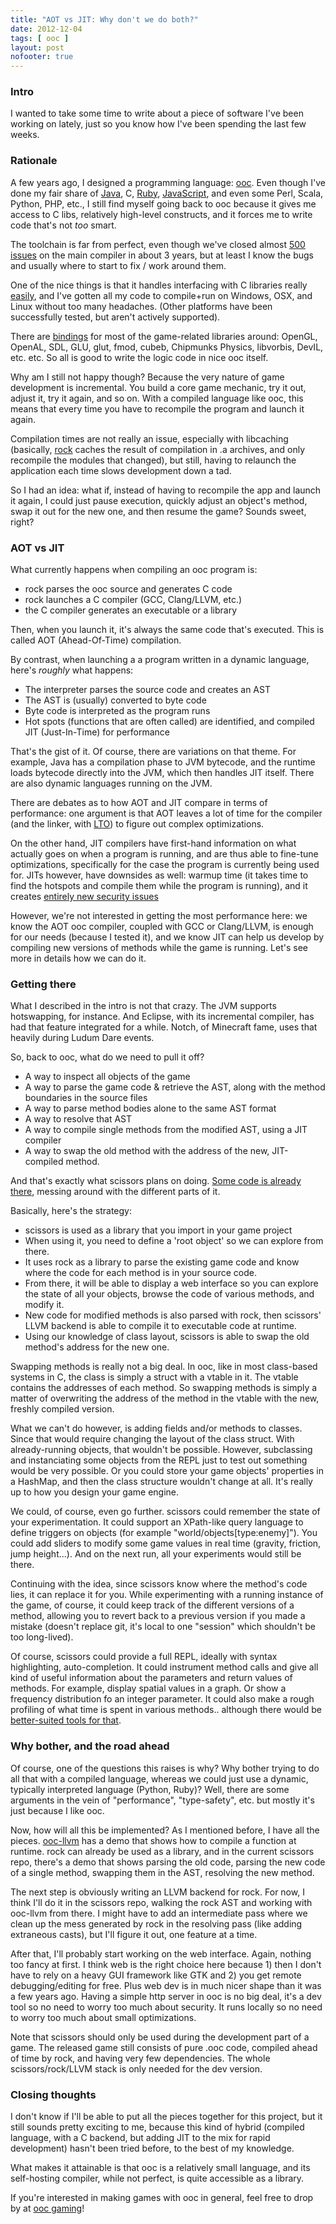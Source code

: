 ```yaml
---
title: "AOT vs JIT: Why don't we do both?"
date: 2012-12-04
tags: [ ooc ]
layout: post
nofooter: true
---
```


### Intro

I wanted to take some time to write about a piece of software I've been working
on lately, just so you know how I've been spending the last few weeks.

### Rationale

A few years ago, I designed a programming language:
[ooc][ooc]. Even though I've done my fair share of [Java][java], C,
[Ruby][ruby], [JavaScript][js], and even some Perl, Scala, Python, PHP, etc., I still
find myself going back to ooc because it gives me access to C libs, relatively
high-level constructs, and it forces me to write code that's not *too* smart.

[ooc]: http://ooc-lang.org
[ruby]: https://github.com/nddrylliog/thebootstrap
[java]: http://xith.org/
[js]: https://github.com/nddrylliog/jsmad

The toolchain is far from perfect, even though we've closed almost [500 issues][issues]
on the main compiler in about 3 years, but at least I know the bugs and usually
where to start to fix / work around them.

[issues]: https://github.com/nddrylliog/rock/issues

One of the nice things is that it handles interfacing with C libraries really
[easily][uses], and I've gotten all my code to compile+run on Windows, OSX, and Linux
without too many headaches. (Other platforms have been successfully tested, but
aren't actively supported).

[uses]: http://docs.ooc-lang.org/language/libs.html

There are [bindings][bind] for most of the game-related libraries around: OpenGL,
OpenAL, SDL, GLU, glut, fmod, cubeb, Chipmunks Physics, libvorbis, DevIL, etc.
etc. So all is good to write the logic code in nice ooc itself.

[bind]: http://ooc.wikia.com/wiki/Libraries

Why am I still not happy though? Because the very nature of game development is
incremental.  You build a core game mechanic, try it out, adjust it, try it
again, and so on. With a compiled language like ooc, this means that every time
you have to recompile the program and launch it again.

Compilation times are not really an issue, especially with libcaching (basically,
[rock][rock] caches the result of compilation in .a archives, and only recompile
the modules that changed), but still, having to relaunch the application each
time slows development down a tad.

[rock]: https://github.com/nddrylliog/rock

So I had an idea: what if, instead of having to recompile the app and launch it
again, I could just pause execution, quickly adjust an object's method, swap it
out for the new one, and then resume the game? Sounds sweet, right?

### AOT vs JIT

What currently happens when compiling an ooc program is:

  - rock parses the ooc source and generates C code
  - rock launches a C compiler (GCC, Clang/LLVM, etc.)
  - the C compiler generates an executable or a library

Then, when you launch it, it's always the same code that's executed.  This is
called AOT (Ahead-Of-Time) compilation.

By contrast, when launching a a program written in a dynamic language, here's
*roughly* what happens:

  - The interpreter parses the source code and creates an AST
  - The AST is (usually) converted to byte code
  - Byte code is interpreted as the program runs
  - Hot spots (functions that are often called) are identified, and compiled
    JIT (Just-In-Time) for performance

That's the gist of it. Of course, there are variations on that theme. For example,
Java has a compilation phase to JVM bytecode, and the runtime loads bytecode directly
into the JVM, which then handles JIT itself. There are also dynamic languages
running on the JVM.

There are debates as to how AOT and JIT compare in terms of performance: one argument
is that AOT leaves a lot of time for the compiler (and the linker, with [LTO][lto]) to
figure out complex optimizations.

[lto]: http://en.wikipedia.org/wiki/Link-time_optimization

On the other hand, JIT compilers have first-hand information on what actually
goes on when a program is running, and are thus able to fine-tune optimizations,
specifically for the case the program is currently being used for. JITs however,
have downsides as well: warmup time (it takes time to find the hotspots and compile
them while the program is running), and it creates [entirely new security issues][jit-sec]

[jit-sec]: http://www.matasano.com/research/Attacking_Clientside_JIT_Compilers_Paper.pdf

However, we're not interested in getting the most performance here: we know the
AOT ooc compiler, coupled with GCC or Clang/LLVM, is enough for our needs (because
I tested it), and we know JIT can help us develop by compiling new versions of methods
while the game is running. Let's see more in details how we can do it.

### Getting there

What I described in the intro is not that crazy. The JVM supports hotswapping, for instance.
And Eclipse, with its incremental compiler, has had that feature integrated for
a while. Notch, of Minecraft fame, uses that heavily during Ludum Dare events.

So, back to ooc, what do we need to pull it off?

  * A way to inspect all objects of the game
  * A way to parse the game code & retrieve the AST, along with the
    method boundaries in the source files
  * A way to parse method bodies alone to the same AST format
  * A way to resolve that AST
  * A way to compile single methods from the modified AST, using a 
    JIT compiler
  * A way to swap the old method with the address of the new, JIT-compiled
    method.

And that's exactly what scissors plans on doing. [Some code is already there][scis],
messing around with the different parts of it.

[scis]: https://github.com/nddrylliog/scissors

Basically, here's the strategy:

  * scissors is used as a library that you import in your game project
  * When using it, you need to define a 'root object' so we can explore from there.
  * It uses rock as a library to parse the existing game code and know where the
    code for each method is in your source code.
  * From there, it will be able to display a web interface so you can explore the
    state of all your objects, browse the code of various methods, and modify it.
  * New code for modified methods is also parsed with rock, then scissors' LLVM
    backend is able to compile it to executable code at runtime.
  * Using our knowledge of class layout, scissors is able to swap the old method's
    address for the new one.

Swapping methods is really not a big deal. In ooc, like in most class-based systems
in C, the class is simply a struct with a vtable in it. The vtable contains the
addresses of each method. So swapping methods is simply a matter of overwriting the
address of the method in the vtable with the new, freshly compiled version.

What we can't do however, is adding fields and/or methods to classes. Since that
would require changing the layout of the class struct. With already-running objects,
that wouldn't be possible. However, subclassing and instanciating some objects from
the REPL just to test out something would be very possible. Or you could store your
game objects' properties in a HashMap, and then the class structure wouldn't change
at all. It's really up to how you design your game engine.

We could, of course, even go further. scissors could remember the state of your
experimentation. It could support an XPath-like query language to define triggers on
objects (for example "world/objects[type:enemy]"). You could add sliders to modify
some game values in real time (gravity, friction, jump height...). And on the next
run, all your experiments would still be there.

Continuing with the idea, since scissors know where the method's code lies, it can
replace it for you. While experimenting with a running instance of the game, of course,
it could keep track of the different versions of a method, allowing you to revert
back to a previous version if you made a mistake (doesn't replace git, it's local to
one "session" which shouldn't be too long-lived).

Of course, scissors could provide a full REPL, ideally with syntax highlighting,
auto-completion. It could instrument method calls and give all kind of useful information
about the parameters and return values of methods. For example, display spatial values
in a graph. Or show a frequency distribution fo an integer parameter. It could also
make a rough profiling of what time is spent in various methods.. although there would
be [better-suited tools for that][callgrind].

[callgrind]: http://valgrind.org/docs/manual/cl-manual.html

### Why bother, and the road ahead

Of course, one of the questions this raises is why? Why bother trying to do all that
with a compiled language, whereas we could just use a dynamic, typically interpreted
language (Python, Ruby)? Well, there are some arguments in the vein of "performance",
"type-safety", etc. but mostly it's just because I like ooc.

Now, how will all this be implemented? As I mentioned before, I have all the pieces.
[ooc-llvm][ooc-llvm] has a demo that shows how to compile a function at runtime. rock
can already be used as a library, and in the current scissors repo, there's a demo
that shows parsing the old code, parsing the new code of a single method, swapping
them in the AST, resolving the new method.

[ooc-llvm]: https://github.com/nddrylliog/ooc-llvm

The next step is obviously writing an LLVM backend for rock. For now, I think I'll
do it in the scissors repo, walking the rock AST and working with ooc-llvm from there.
I might have to add an intermediate pass where we clean up the mess generated by rock
in the resolving pass (like adding extraneous casts), but I'll figure it out, one feature
at a time.

After that, I'll probably start working on the web interface. Again, nothing too
fancy at first. I think web is the right choice here because 1) then I don't have to
rely on a heavy GUI framework like GTK and 2) you get remote debugging/editing for
free. Plus web dev is in much nicer shape than it was a few years ago. Having a simple
http server in ooc is no big deal, it's a dev tool so no need to worry too much about
security. It runs locally so no need to worry too much about small optimizations.

Note that scissors should only be used during the development part of a game. The
released game still consists of pure .ooc code, compiled ahead of time by rock, and
having very few dependencies. The whole scissors/rock/LLVM stack is only needed for the
dev version.

### Closing thoughts

I don't know if I'll be able to put all the pieces together for this project, but it
still sounds pretty exciting to me, because this kind of hybrid (compiled language,
with a C backend, but adding JIT to the mix for rapid development) hasn't been tried
before, to the best of my knowledge.

What makes it attainable is that ooc is a relatively small language, and its self-hosting
compiler, while not perfect, is quite accessible as a library.

If you're interested in making games with ooc in general, feel free to drop by
at [ooc gaming](http://oocgaming.org/)!

